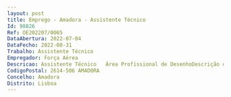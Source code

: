 ```yaml
--- 
layout: post
title: Emprego - Amadora - Assistente Técnico
Id: 98826
Ref: OE202207/0065
DataAbertura: 2022-07-04
DataFecho: 2022-08-31
Trabalho: Assistente Técnico
Empregador: Força Aérea
Descricao: Assistente Técnico   Área Profissional de DesenhoDescrição de Funções   Executar planos e outros traçados, examinar esboços, esquemas eespecificações técnicas elaborados por engenheiros e outros técnicos.  Executar desenhos, mapas, cartas ou gráficos relativos à área de atividade dosserviços que lhe são fornecidos e segundo normas técnicas específicas e, bemassim, executar as correspondentes artes finais   Executar trabalhos de pormenorização em projetos de construção civil earquitetura   Executar desenhos cartográficos de espaços exteriores dedicados ou não aconstrução civil e zonas verdes, bem assim, de planos de enquadramento urbanoe paisagístico   Executar desenhos de plantas de implantação topográfica de espaçosexteriores   Executar a ampliação e a redução de desenhos.
CodigoPostal: 2614-506 AMADORA
Concelho: Amadora
Distrito: Lisboa
--- 
```

